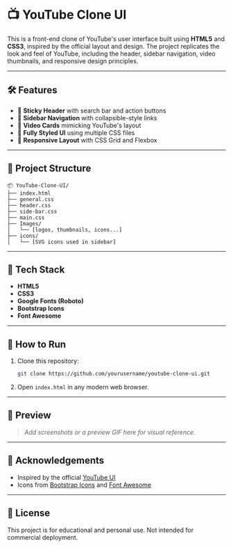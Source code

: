# 📺 YouTube Clone UI

This is a front-end clone of YouTube's user interface built using **HTML5** and **CSS3**, inspired by the official layout and design. The project replicates the look and feel of YouTube, including the header, sidebar navigation, video thumbnails, and responsive design principles.

---

## 🛠 Features

- 📌 **Sticky Header** with search bar and action buttons  
- 📂 **Sidebar Navigation** with collapsible-style links  
- 🎥 **Video Cards** mimicking YouTube's layout  
- 🎨 **Fully Styled UI** using multiple CSS files  
- 📱 **Responsive Layout** with CSS Grid and Flexbox  

---

## 📁 Project Structure

```
📦 YouTube-Clone-UI/
├── index.html
├── general.css
├── header.css
├── side-bar.css
├── main.css
├── Images/
│   └── [logos, thumbnails, icons...]
├── icons/
│   └── [SVG icons used in sidebar]
```

---

## 🔧 Tech Stack

- **HTML5**
- **CSS3**
- **Google Fonts (Roboto)**
- **Bootstrap Icons**
- **Font Awesome**

---

## 🚀 How to Run

1. Clone this repository:
   ```bash
   git clone https://github.com/yourusername/youtube-clone-ui.git
   ```
2. Open `index.html` in any modern web browser.

---

## 📸 Preview

> _Add screenshots or a preview GIF here for visual reference._

---

## 🙌 Acknowledgements

- Inspired by the official [YouTube UI](https://www.youtube.com)
- Icons from [Bootstrap Icons](https://icons.getbootstrap.com/) and [Font Awesome](https://fontawesome.com/)

---

## 📃 License

This project is for educational and personal use. Not intended for commercial deployment.
